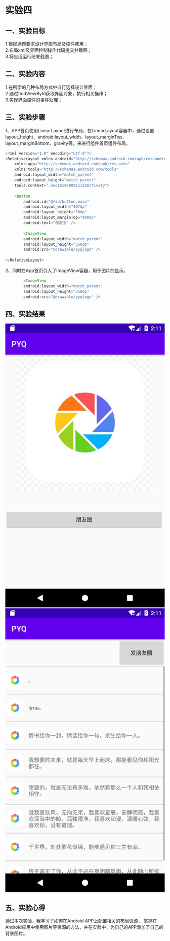# 实验四

## 一、实验目标

1.根据选题要求设计界面布局及控件使用；  
2.布局xml及界面控制操作代码提交并截图；  
3.将应用运行结果截图；

## 二、实验内容

1.在所学的几种布局方式中自行选择设计界面；  
2.通过findViewById获取界面对象，执行相关操作；  
3.实现界面控件的事件处理；

## 三、实验步骤
1、APP首页使用LinearLayout进行布局，在LinearLayout容器中，通过设置layout_height、android:layout_width、layout_marginTop、layout_marginBottom、gravity等，来进行组件首页组件布局。
```java
<?xml version="1.0" encoding="utf-8"?>
<RelativeLayout xmlns:android="http://schemas.android.com/apk/res/android"
    xmlns:app="http://schemas.android.com/apk/res-auto"
    xmlns:tools="http://schemas.android.com/tools"
    android:layout_width="match_parent"
    android:layout_height="match_parent"
    tools:context=".Sec1814080911118Activity">

    <Button
        android:id="@+id/button_main"
        android:layout_width="407dp"
        android:layout_height="50dp"
        android:layout_marginTop="400dp"
        android:text="朋友圈" />

        <ImageView
        android:layout_width="match_parent"
        android:layout_height="350dp"
        android:src="@drawable/pyqlogo" />

</RelativeLayout>
```

2、同时在App首页引入了ImageView容器，用于图片的显示。
   
```java
        <ImageView
        android:layout_width="match_parent"
        android:layout_height="350dp"
        android:src="@drawable/pyqlogo" />
```

## 四、实验结果

![首页](https://github.com/18CS118/android-labs-2020/blob/master/students/sec1814080911118/lab4-1.png)
![编辑页](https://github.com/18CS118/android-labs-2020/blob/master/students/sec1814080911118/lab4-2.png)

## 五、实验心得
  通过本次实验，我学习了如何在Android APP上配置相关的布局资源， 掌握在Android应用中使用图片等资源的方法，并在实验中，为自己的APP添加了自己的背景图片。
